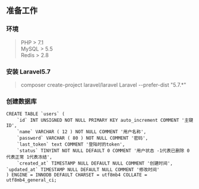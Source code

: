 ## 准备工作

### 环境
> PHP > 7.1  
  MySQL > 5.5  
  Redis > 2.8
### 安装 Laravel5.7

> composer create-project laravel/laravel Laravel --prefer-dist "5.7.*"

### 创建数据库



```
CREATE TABLE `users` (
    `id` INT UNSIGNED NOT NULL PRIMARY KEY auto_increment COMMENT '主键ID',
    `name` VARCHAR ( 12 ) NOT NULL COMMENT '用户名称',
    `password` VARCHAR ( 80 ) NOT NULL COMMENT '密码',
    `last_token` text COMMENT '登陆时的token',
    `status` TINYINT NOT NULL DEFAULT 0 COMMENT '用户状态 -1代表已删除 0代表正常 1代表冻结',
    `created_at` TIMESTAMP NULL DEFAULT NULL COMMENT '创建时间',
`updated_at` TIMESTAMP NULL DEFAULT NULL COMMENT '修改时间' 
) ENGINE = INNODB DEFAULT CHARSET = utf8mb4 COLLATE = utf8mb4_general_ci;
```
